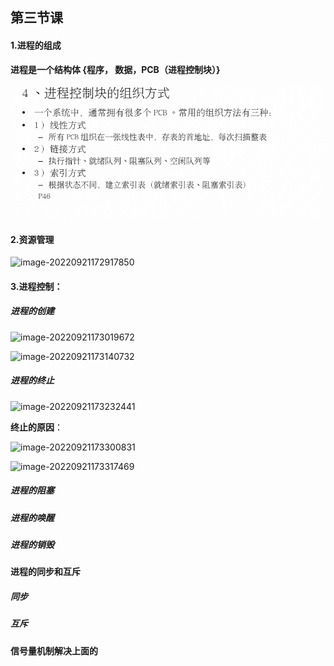 ## **第三节课**

#### **1.进程的组成**

**进程是一个结构体     {程序， 数据，PCB（进程控制块）}**

![image-20220921171929452](image-20220921171929452.png)

#### 2.资源管理

![image-20220921172917850](image-20220921172917850.png)

#### 3.进程控制：

##### 进程的创建

![image-20220921173019672](image-20220921173019672.png)

![image-20220921173140732](image-20220921173140732.png)

##### 进程的终止

![image-20220921173232441](image-20220921173232441.png)

**终止的原因**：

![image-20220921173300831](image-20220921173300831.png)

![image-20220921173317469](image-20220921173317469.png)

##### 进程的阻塞

##### 进程的唤醒

##### 进程的销毁

#### 进程的同步和互斥

##### 同步

##### 互斥

**信号量机制解决上面的**